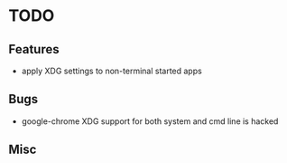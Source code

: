 # TODO

## Features

- apply XDG settings to non-terminal started apps

## Bugs

- google-chrome XDG support for both system and cmd line is hacked

## Misc
